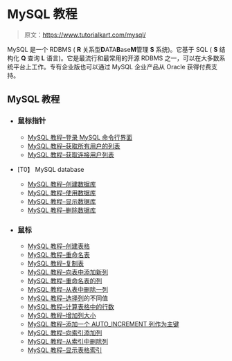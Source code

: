 # MySQL 教程

> 原文：<https://www.tutorialkart.com/mysql/>

MySQL 是一个 RDBMS ( **R** 关系型**D**ATA**B**ase**M**管理 **S** 系统)。它基于 SQL ( **S** 结构化 **Q** 查询 **L** 语言)。它是最流行和最常用的开源 RDBMS 之一，可以在大多数系统平台上工作。专有企业版也可以通过 MySQL 企业产品从 Oracle 获得付费支持。

## MySQL 教程

*   ### 鼠标指针

    *   [MySQL 教程–登录 MySQL 命令行界面](https://www.tutorialkart.com/mysql/login-to-mysql-server-with-username-and-password/)
    *   [MySQL 教程–获取所有用户的列表](https://www.tutorialkart.com/mysql/mysql-server-get-list-of-all-users/)
    *   [MySQL 教程–获取连接用户列表](https://www.tutorialkart.com/mysql/mysql-server-get-list-of-connected-users/)
*   [T0】 MySQL database
    *   [MySQL 教程–创建数据库](http://www.tutorialkart.com/mysql/create-a-database-in-mysql/)
    *   [MySQL 教程–使用数据库](http://www.tutorialkart.com/mysql/select-a-database-in-mysql/)
    *   [MySQL 教程–显示数据库](http://www.tutorialkart.com/mysql/show-existing-databases-in-mysql/)
    *   [MySQL 教程–删除数据库](http://www.tutorialkart.com/mysql/delete-a-database-in-mysql/)
*   ### 鼠标

    *   [MySQL 教程–创建表格](http://www.tutorialkart.com/mysql/create-table-in-mysql/)
    *   [MySQL 教程–重命名表](https://www.tutorialkart.com/mysql/rename-mysql-table/)
    *   [MySQL 教程–复制表](https://www.tutorialkart.com/mysql/mysql-duplicate-table/)
    *   [MySQL 教程–向表中添加新列](https://www.tutorialkart.com/mysql/add-new-column-to-mysql-table/)
    *   [MySQL 教程–重命名表的列](https://www.tutorialkart.com/mysql/rename-column-of-mysql-table/)
    *   [MySQL 教程–从表中删除一列](https://www.tutorialkart.com/mysql/delete-column-from-mysql-table/)
    *   [MySQL 教程–选择列](https://www.tutorialkart.com/mysql/select-distinct-values-present-of-column-in-mysql-table/)的不同值
    *   [MySQL 教程–计算表格中的行数](https://www.tutorialkart.com/mysql/get-total-number-of-rows-present-in-mysql-table/)
    *   [MySQL 教程–增加列大小](https://www.tutorialkart.com/mysql/increase-column-size-in-mysql/)
    *   [MySQL 教程–添加一个 AUTO_INCREMENT 列作为主键](https://www.tutorialkart.com/mysql/add-column-auto-increment-primary-key-mysql-table/)
    *   [MySQL 教程–向索引添加列](https://www.tutorialkart.com/mysql/add-column-to-index-in-mysql/)
    *   [MySQL 教程–从索引中删除列](https://www.tutorialkart.com/mysql/delete-drop-column-from-index-mysql/)
    *   [MySQL 教程–显示表格索引](https://www.tutorialkart.com/mysql/mysql-show-index-from-table/)